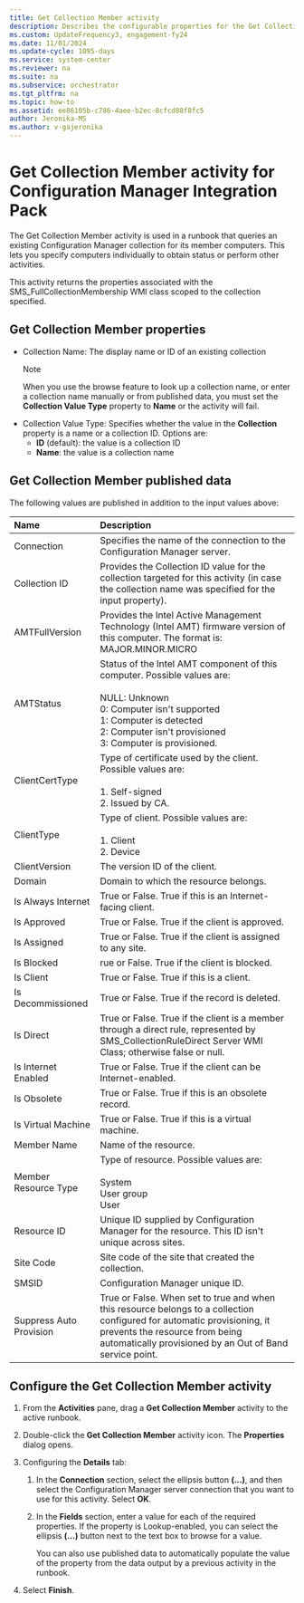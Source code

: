 ```yaml
---
title: Get Collection Member activity
description: Describes the configurable properties for the Get Collection Member activity for Configuration Manager Integration Pack.
ms.custom: UpdateFrequency3, engagement-fy24
ms.date: 11/01/2024
ms.update-cycle: 1095-days
ms.service: system-center
ms.reviewer: na
ms.suite: na
ms.subservice: orchestrator
ms.tgt_pltfrm: na
ms.topic: how-to
ms.assetid: ee86105b-c786-4aee-b2ec-8cfcd88f8fc5
author: Jeronika-MS
ms.author: v-gajeronika
---
```


# Get Collection Member activity for Configuration Manager Integration Pack

The Get Collection Member activity is used in a runbook that queries an
existing Configuration Manager collection for its member computers. This
lets you specify computers individually to obtain status or perform
other activities.

This activity returns the properties associated with the
SMS\_FullCollectionMembership WMI class scoped to the collection
specified.

## Get Collection Member properties

- Collection Name: The display name or ID of an existing collection
    >[!NOTE]
    >When you use the browse feature to look up a collection name, or enter a collection name manually or from published data, you must set the **Collection Value Type** property to **Name** or the activity will fail.
- Collection Value Type: Specifies whether the value in the **Collection** property is a name or a collection ID. Options are:
    - **ID** (default): the value is a collection ID
    - **Name**: the value is a collection name

## Get Collection Member published data

The following values are published in addition to the input values
above:

| Name | Description |
|:---|:---|
| Connection | Specifies the name of the connection to the Configuration Manager server. |
|  Collection ID | Provides the Collection ID value for the collection targeted for this activity (in case the collection name was specified for the input property). |
|  AMTFullVersion | Provides the Intel Active Management Technology (Intel AMT) firmware version of this computer. The format is: MAJOR.MINOR.MICRO |
|  AMTStatus | Status of the Intel AMT component of this computer. Possible values are:<br><br>NULL: Unknown<br>0: Computer isn't supported<br>1: Computer is detected<br>2: Computer isn't provisioned<br>3: Computer is provisioned. |
|  ClientCertType | Type of certificate used by the client. Possible values are:<br><br>1.  Self-signed<br>2.  Issued by CA. |
|  ClientType | Type of client. Possible values are:<br><br>1.  Client<br>2.  Device |
|  ClientVersion | The version ID of the client. |
|  Domain | Domain to which the resource belongs. |
| Is Always Internet | True or False. True if this is an Internet-facing client. |
| Is Approved | True or False. True if the client is approved. |
| Is Assigned | True or False. True if the client is assigned to any site. |
| Is Blocked | rue or False. True if the client is blocked. |
|  Is Client | True or False. True if this is a client. |
| Is Decommissioned | True or False. True if the record is deleted. |
| Is Direct | True or False. True if the client is a member through a direct rule, represented by SMS\_CollectionRuleDirect Server WMI Class; otherwise false or null. |
|  Is Internet Enabled | True or False. True if the client can be Internet-enabled. |
| Is Obsolete | True or False. True if this is an obsolete record. |
|  Is Virtual Machine | True or False. True if this is a virtual machine. |
| Member Name | Name of the resource. |
|  Member Resource Type | Type of resource. Possible values are:<br><br>System<br>User group<br>User |
| Resource ID  | Unique ID supplied by Configuration Manager for the resource. This ID isn't unique across sites. |
| Site Code | Site code of the site that created the collection. |
| SMSID | Configuration Manager unique ID. |
|  Suppress Auto Provision | True or False. When set to true and when this resource belongs to a collection configured for automatic provisioning, it prevents the resource from being automatically provisioned by an Out of Band service point. |

## Configure the Get Collection Member activity

1. From the **Activities** pane, drag a **Get Collection Member**
    activity to the active runbook.

2. Double-click the **Get Collection Member** activity icon. The
    **Properties** dialog opens.

3. Configuring the **Details** tab:

    1. In the **Connection** section, select the ellipsis button
        **(...)**, and then select the Configuration Manager server
        connection that you want to use for this activity. Select **OK**.

    2. In the **Fields** section, enter a value for each of the
        required properties. If the property is Lookup-enabled, you can
        select the ellipsis **(...)** button next to the text box to browse
        for a value.

        You can also use published data to automatically populate the
        value of the property from the data output by a previous
        activity in the runbook.

4. Select **Finish**.
